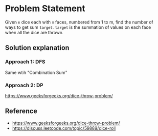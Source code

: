 # Problem Statement

Given `n` dice each with `m` faces, numbered from 1 to m, find the number of ways to get sum `target`. 
`target` is the summation of values on each face when all the dice are thrown.

## Solution explanation

### Approach 1: DFS

Same wtih "Combination Sum"

### Approach 2: DP

https://www.geeksforgeeks.org/dice-throw-problem/


## Reference

- https://www.geeksforgeeks.org/dice-throw-problem/
- https://discuss.leetcode.com/topic/59889/dice-roll
